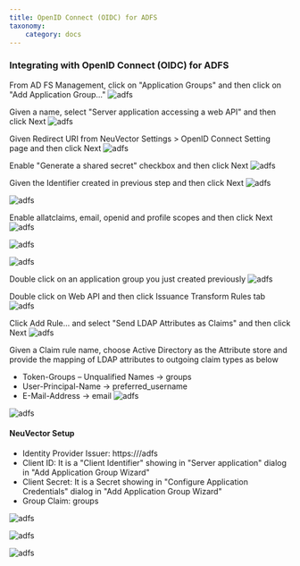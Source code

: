 ```yaml
---
title: OpenID Connect (OIDC) for ADFS
taxonomy:
    category: docs
---
```


### Integrating with OpenID Connect (OIDC) for ADFS

From AD FS Management, click on "Application Groups" and then click on "Add Application Group..."
![adfs](adfs1.png)

Given a name, select "Server application accessing a web API" and then click Next
![adfs](adfs2.png)

Given Redirect URI from NeuVector Settings > OpenID Connect Setting page and then click Next
![adfs](adfs3.png)

Enable "Generate a shared secret" checkbox and then click Next
![adfs](adfs4.png)

Given the Identifier created in previous step and then click Next
![adfs](adfs5.png)

![adfs](adfs6.png)

Enable allatclaims, email, openid and profile scopes and then click Next
![adfs](adfs7.png)

![adfs](adfs8.png)

![adfs](adfs9.png)

Double click on an application group you just created previously
![adfs](adfs10.png)

Double click on Web API and then click Issuance Transform Rules tab
![adfs](adfs11.png)

Click Add Rule... and select "Send LDAP Attributes as Claims" and then click Next
![adfs](adfs12.png)

Given a Claim rule name, choose Active Directory as the Attribute store and provide the mapping of LDAP attributes to outgoing claim types as below
+ Token-Groups – Unqualified Names -> groups
+ User-Principal-Name -> preferred_username
+ E-Mail-Address -> email
![adfs](adfs13.png)

![adfs](adfs14.png)

#### NeuVector Setup

+ Identity Provider Issuer: https://<adfs-fqdn>/adfs
+ Client ID: It is a "Client Identifier" showing in "Server application" dialog in "Add Application Group Wizard"
+ Client Secret: It is a Secret showing in "Configure Application Credentials" dialog in "Add Application Group Wizard"
+ Group Claim: groups

![adfs](adfs15.png)

![adfs](adfs16.png)

![adfs](adfs17.png)
